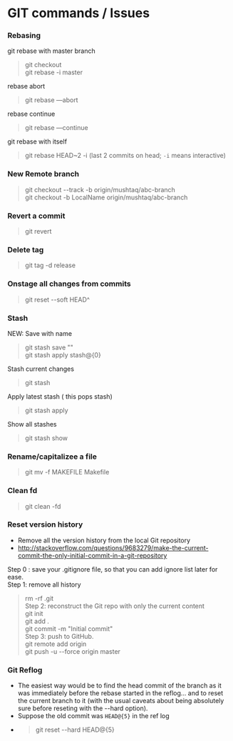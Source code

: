 # GIT commands / Issues

### Rebasing  
git rebase with master branch  
> git checkout <yourbranch>  
> git rebase -i master  

rebase abort  
> git rebase —abort  

rebase continue  
> git rebase —continue  

git rebase with itself  
> git rebase HEAD~2 -i (last 2 commits on head; `-i` means interactive)   

### New Remote branch  
> git checkout --track -b origin/mushtaq/abc-branch  
> git checkout -b LocalName origin/mushtaq/abc-branch  

### Revert a commit  
> git revert <commit-id>  

### Delete tag  
> git tag -d release  

### Onstage all changes from commits  
> git reset --soft HEAD^  

### Stash  
NEW: Save with name  
> git stash save "<stash name>"  
> git stash apply stash@{0}  

Stash current changes  
> git stash  

Apply latest stash ( this pops stash)  
> git stash apply  

Show all stashes  
> git stash show  

### Rename/capitalizee a file  
> git mv -f MAKEFILE Makefile  

### Clean fd  
> git clean -fd  

### Reset version history   
- Remove all the version history from the local Git repository  
- http://stackoverflow.com/questions/9683279/make-the-current-commit-the-only-initial-commit-in-a-git-repository  

Step 0 : save your .gitignore file, so that you can add ignore list later for ease.  
Step 1: remove all history  
> rm -rf .git  
Step 2: reconstruct the Git repo with only the current content  
> git init  
> git add .    
> git commit -m "Initial commit"  
Step 3: push to GitHub.  
> git remote add origin <github-uri>  
> git push -u --force origin master  

### Git Reflog  
- The easiest way would be to find the head commit of the branch as it was immediately before the rebase started in the reflog... and to reset the current branch to it (with the usual caveats about being absolutely sure before reseting with the --hard option).  
- Suppose the old commit was `HEAD@{5}` in the ref log  
- > git reset --hard HEAD@{5}  
